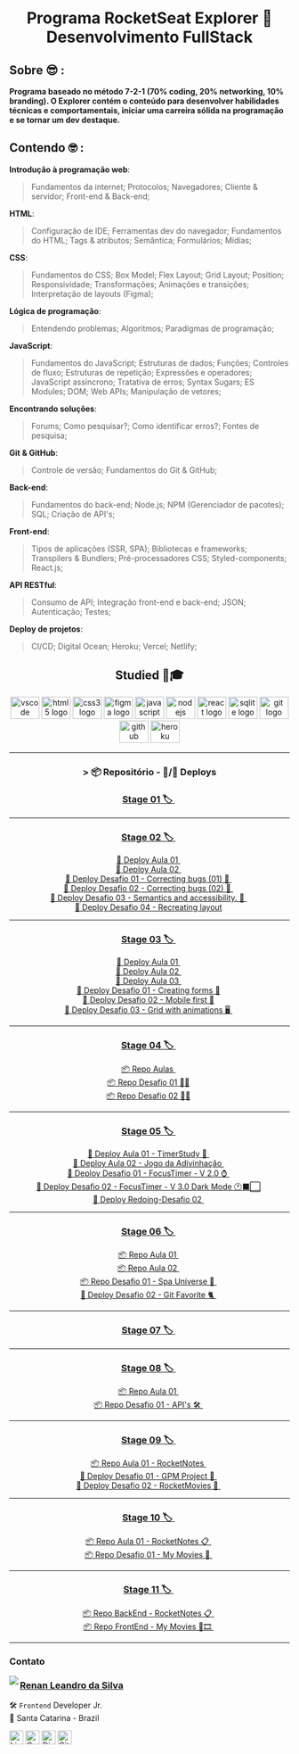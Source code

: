 <h1 align="center"> Programa RocketSeat Explorer 🚀 Desenvolvimento FullStack </h1>

## Sobre 😎 :

**Programa baseado no método 7-2-1 (70% coding, 20% networking, 10% branding). O Explorer contém o conteúdo para desenvolver habilidades técnicas e comportamentais, iniciar uma carreira sólida na programação e se tornar um dev destaque.**

## Contendo 🤓 :

**Introdução à programação web**:

> Fundamentos da internet; Protocolos; Navegadores; Cliente & servidor; Front-end & Back-end;

**HTML**:

> Configuração de IDE; Ferramentas dev do navegador; Fundamentos do HTML; Tags & atributos; Semântica; Formulários; Mídias;

**CSS**:

> Fundamentos do CSS; Box Model; Flex Layout; Grid Layout; Position; Responsividade; Transformações; Animações e transições; Interpretação de layouts (Figma);

**Lógica de programação**:

> Entendendo problemas; Algoritmos; Paradigmas de programação;

**JavaScript**:

> Fundamentos do JavaScript; Estruturas de dados; Funções; Controles de fluxo; Estruturas de repetição; Expressões e operadores; JavaScript assíncrono; Tratativa de erros; Syntax Sugars; ES Modules; DOM; Web APIs; Manipulação de vetores;

**Encontrando soluções**:

> Forums; Como pesquisar?; Como identificar erros?; Fontes de pesquisa;

**Git & GitHub**:

> Controle de versão; Fundamentos do Git & GitHub;

**Back-end**:

> Fundamentos do back-end; Node.js; NPM (Gerenciador de pacotes); SQL; Criação de API's;

**Front-end**:

> Tipos de aplicações (SSR, SPA); Bibliotecas e frameworks; Transpilers & Bundlers; Pré-processadores CSS; Styled-components; React.js;

**API RESTful**:

> Consumo de API; Integração front-end e back-end; JSON; Autenticação; Testes;

**Deploy de projetos**:

> CI/CD; Digital Ocean; Heroku; Vercel; Netlify;

###

<div align="center">

## Studied 💼🎓

  <img src="https://cdn.jsdelivr.net/gh/devicons/devicon/icons/vscode/vscode-original.svg" height="40" width="52" alt="vscode logo"/>
  <img src="https://cdn.jsdelivr.net/gh/devicons/devicon/icons/html5/html5-original.svg" height="40" width="52" alt="html5 logo"  />
  <img src="https://cdn.jsdelivr.net/gh/devicons/devicon/icons/css3/css3-original.svg" height="40" width="52" alt="css3 logo"  />
  <img src="https://cdn.jsdelivr.net/gh/devicons/devicon/icons/figma/figma-original.svg" height="40" width="52" alt="figma logo"   />        
  <img src="https://cdn.jsdelivr.net/gh/devicons/devicon/icons/javascript/javascript-original.svg" height="40" width="52" alt="javascript logo"  />
  <img src="https://cdn.jsdelivr.net/gh/devicons/devicon/icons/nodejs/nodejs-original.svg" height="40" width="52" alt="nodejs logo"  />
  <img src="https://cdn.jsdelivr.net/gh/devicons/devicon/icons/react/react-original-wordmark.svg" height="40" width="52" alt="react logo" />
  <img src="https://cdn.jsdelivr.net/gh/devicons/devicon/icons/sqlite/sqlite-original-wordmark.svg" height="40" width="52" alt="sqlite logo" /> 
  <img src="https://cdn.jsdelivr.net/gh/devicons/devicon/icons/git/git-original.svg" height="40" width="52" alt="git logo"  />
  <img src="https://cdn.jsdelivr.net/gh/devicons/devicon/icons/github/github-original.svg" height="40" width="52" alt="github logo"   />
  <img src="https://cdn.jsdelivr.net/gh/devicons/devicon/icons/heroku/heroku-original-wordmark.svg" height="40" width="52" alt="heroku logo"   />

---

### > 📦 Repositório - 🛫/🚀 Deploys

### <a  href="https://github.com/renyzeraa/rocketseat-explorer/tree/master/Stage01"> Stage 01 🏷 </a>&nbsp;

---

### <a  href="https://github.com/renyzeraa/explorer-rocketseat/tree/master/Stage02"> Stage 02 🏷 </a>&nbsp;

<a href="https://renyzeraa.github.io/rocketseat-explorer/Stage02/aula1"> 🛫 Deploy Aula 01 </a>&nbsp; </br>
<a href="https://renyzeraa.github.io/rocketseat-explorer/Stage02/aula2"> 🛫 Deploy Aula 02 </a>&nbsp; </br>
<a href="https://renyzeraa.github.io/rocketseat-explorer/Stage02/Challenge1"> 🛫 Deploy Desafio 01 - Correcting bugs (01) 👀 </a>&nbsp; </br>
<a href="https://renyzeraa.github.io/rocketseat-explorer/Stage02/Challenge2"> 🛫 Deploy Desafio 02 - Correcting bugs (02) 👀 </a>&nbsp; </br>
<a href="https://renyzeraa.github.io/rocketseat-explorer/Stage02/Challenge3"> 🛫 Deploy Desafio 03 - Semantics and accessibility. 💜 </a>&nbsp; </br>
<a href="https://renyzeraa.github.io/rocketseat-explorer/Stage02/Challenge4"> 🛫 Deploy Desafio 04 - Recreating layout</a>&nbsp; </br>

---

### <a align="center" href="https://github.com/renyzeraa/explorer-rocketseat/tree/master/Stage03"> Stage 03 🏷 </a>&nbsp;

<a href="https://renyzeraa.github.io/rocketseat-explorer/Stage03/aula1"> 🚀 Deploy Aula 01 </a>&nbsp; </br>
<a href="https://renyzeraa.github.io/rocketseat-explorer/Stage03/aula2"> 🚀 Deploy Aula 02 </a>&nbsp; </br>
<a href="https://renyzeraa.github.io/rocketseat-explorer/Stage03/aula3"> 🚀 Deploy Aula 03 </a>&nbsp; </br>
<a href="https://renyzeraa.github.io/rocketseat-explorer/Stage03/Challenge1"> 🚀 Deploy Desafio 01 - Creating forms 📲</a>&nbsp;  
 <a href="https://renyzeraa.github.io/rocketseat-explorer/Stage03/Challenge2"> 🚀 Deploy Desafio 02 - Mobile first 📱</a>&nbsp; </br>
<a href="https://renyzeraa.github.io/rocketseat-explorer/Stage03/Challenge3"> 🚀 Deploy Desafio 03 - Grid with animations 🖥 </a>&nbsp; </br>

---

### <a align="center" href="https://github.com/renyzeraa/explorer-rocketseat/tree/master/Stage04"> Stage 04 🏷 </a>&nbsp;

<a href="https://github.com/renyzeraa/explorer-rocketseat/tree/master/Stage04/aulas"> 📦 Repo Aulas </a>&nbsp; </br>
<a href="github.com/renyzeraa/explorer-rocketseat/tree/master/Stage04/Challenge1"> 📦 Repo Desafio 01 ✍🏽</a>&nbsp; </br>
<a href="github.com/renyzeraa/explorer-rocketseat/tree/master/Stage04/Challenge2"> 📦 Repo Desafio 02 ✍🏽</a>&nbsp; <hr>

### <a align="center" href="https://github.com/renyzeraa/rocketseat-explorer/tree/master/Stage05"> Stage 05 🏷 </a>&nbsp;

<a href="https://renyzeraa.github.io/rocketseat-explorer/Stage05/Aula01"> 🚀 Deploy Aula 01 - TimerStudy 🔎 </a>&nbsp; </br>
<a href="https://renyzeraa.github.io/rocketseat-explorer/Stage05/Aula02"> 🚀 Deploy Aula 02 - Jogo da Adivinhação </a>&nbsp; </br>
<a href="https://renyzeraa.github.io/rocketseat-explorer/Stage05/Challenge1"> 🚀 Deploy Desafio 01 - FocusTimer - V 2.0 ⌚️ </a>&nbsp; </br>
<a href="https://renyzeraa.github.io/rocketseat-explorer/Stage05/Challenge2"> 🚀 Deploy Desafio 02 - FocusTimer - V 3.0 Dark Mode 🕐⬛️⬜️</a>&nbsp; </br>
<a href="https://renyzeraa.github.io/rocketseat-explorer/Stage05/Redoing-Challenge2"> 🚀 Deploy Redoing-Desafio 02 </a>&nbsp; </br>

---

### <a align="center" href="https://github.com/renyzeraa/rocketseat-explorer/tree/master/Stage06"> Stage 06 🏷 </a>&nbsp;

<a href="https://github.com/renyzeraa/rocketseat-explorer/tree/master/Stage06/aula1"> 📦 Repo Aula 01 </a>&nbsp; </br>
<a href="https://github.com/renyzeraa/rocketseat-explorer/tree/master/Stage06/aula2"> 📦 Repo Aula 02 </a>&nbsp; </br>
<a href="https://github.com/renyzeraa/rocketseat-explorer/tree/master/Stage06/Challenge1"> 📦 Repo Desafio 01 - Spa Universe 🌌 </a>&nbsp; </br>
<a href="https://renyzeraa.github.io/rocketseat-explorer/Stage06/Challenge2"> 🛫 Deploy Desafio 02 - Git Favorite 🐈 </a>&nbsp; </br>

---

### <a align="center" href="https://github.com/renyzeraa/rocketseat-explorer/tree/master/Stage07"> Stage 07 🏷 </a>&nbsp; </br>

---

### <a align="center" href="https://github.com/renyzeraa/rocketseat-explorer/tree/master/Stage08"> Stage 08 🏷 </a>&nbsp; </br>

<a href="https://github.com/renyzeraa/rocketseat-explorer/tree/master/Stage08/Aula01"> 📦 Repo Aula 01 </a>&nbsp; </br>
<a href="https://github.com/renyzeraa/rocketseat-explorer/tree/master/Stage08/Challenge01"> 📦 Repo Desafio 01 - API's 🛠 </a>&nbsp; </br>

---

### <a align="center" href="https://github.com/renyzeraa/rocketseat-explorer/tree/master/Stage09"> Stage 09 🏷 </a>&nbsp; </br>

<a href="https://github.com/renyzeraa/rocketseat-explorer/tree/master/Stage09/Aula01/rocketnotes"> 📦 Repo Aula 01 - RocketNotes </a>&nbsp; </br>
<a href="https://renyzeraa.github.io/rocketseat-explorer/Stage09/Challenge01"> 🚀 Deploy Desafio 01 - GPM Project 🚗 </a>&nbsp; </br>
<a href="https://github.com/renyzeraa/rocketseat-explorer/tree/master/Stage09/Challenge01"> 🚀 Deploy Desafio 02 - RocketMovies 🎥 </a>&nbsp; </br>

---

### <a align="center" href="https://github.com/renyzeraa/rocketseat-explorer/tree/master/Stage10"> Stage 10 🏷 </a>&nbsp; </br>

<a href="https://github.com/renyzeraa/rocketseat-explorer/tree/master/Stage10/Aula01"> 📦 Repo Aula 01 - RocketNotes 📋 </a>&nbsp; </br>
<a href="https://github.com/renyzeraa/rocketseat-explorer/tree/master/Stage10/Challenge01"> 📦 Repo Desafio 01 - My Movies 🎥 </a>&nbsp; </br>

---

### <a align="center" href="https://github.com/renyzeraa/rocketseat-explorer/tree/master/Stage11"> Stage 11 🏷 </a>&nbsp; </br>

<a href="https://github.com/renyzeraa/rocketnotes-backend"> 📦 Repo BackEnd - RocketNotes 📋 </a>&nbsp; </br>
<a href="https://github.com/renyzeraa/mymovies-backend"> 📦 Repo FrontEnd - My Movies 🎥🎞 </a>&nbsp; </br>

---

</div>

### Contato

<img align="left" src="https://www.github.com/renyzeraa.png?size=150">

### [**Renan Leandro da Silva**](https://github.com/renyzeraa)

🛠 `Frontend` Developer Jr. <br>
📍 Santa Catarina - Brazil

<a href="https://www.linkedin.com/in/renyzeraa" target="_blank"><img src="https://img.shields.io/badge/LinkedIn-0077B5?style=flat&logo=linkedin&logoColor=white" alt="LinkedIn Badge" height="25"></a>&nbsp;<a href="mailto:renansilvaytb@gmail.com" target="_blank"><img src="https://img.shields.io/badge/Gmail-D14836?style=flat&logo=gmail&logoColor=white" alt="Gmail Badge" height="25"></a>&nbsp;<a href="#"><img src="https://img.shields.io/badge/Discord-%237289DA.svg?logo=discord&logoColor=white" title="renan_s#7826" alt="Discord Badge" height="25"></a>&nbsp;<a href="https://www.github.com/renyzeraa" target="_blank"><img src="https://img.shields.io/badge/GitHub-100000?style=flat&logo=github&logoColor=white" alt="GitHub Badge" height="25"></a>&nbsp;

<br clear="left"/>
